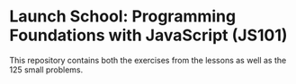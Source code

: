 # Launch School: Programming Foundations with JavaScript (JS101)
This repository contains both the exercises from the lessons as well as the 125 small problems.
